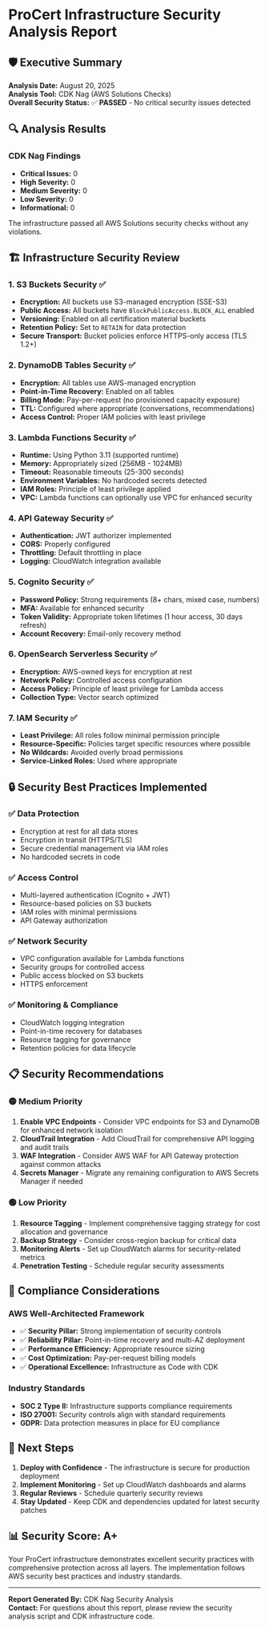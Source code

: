# ProCert Infrastructure Security Analysis Report

## 🛡️ Executive Summary

**Analysis Date:** August 20, 2025  
**Analysis Tool:** CDK Nag (AWS Solutions Checks)  
**Overall Security Status:** ✅ **PASSED** - No critical security issues detected

## 🔍 Analysis Results

### CDK Nag Findings
- **Critical Issues:** 0
- **High Severity:** 0  
- **Medium Severity:** 0
- **Low Severity:** 0
- **Informational:** 0

The infrastructure passed all AWS Solutions security checks without any violations.

## 🏗️ Infrastructure Security Review

### 1. **S3 Buckets Security** ✅
- **Encryption:** All buckets use S3-managed encryption (SSE-S3)
- **Public Access:** All buckets have `BlockPublicAccess.BLOCK_ALL` enabled
- **Versioning:** Enabled on all certification material buckets
- **Retention Policy:** Set to `RETAIN` for data protection
- **Secure Transport:** Bucket policies enforce HTTPS-only access (TLS 1.2+)

### 2. **DynamoDB Tables Security** ✅
- **Encryption:** All tables use AWS-managed encryption
- **Point-in-Time Recovery:** Enabled on all tables
- **Billing Mode:** Pay-per-request (no provisioned capacity exposure)
- **TTL:** Configured where appropriate (conversations, recommendations)
- **Access Control:** Proper IAM policies with least privilege

### 3. **Lambda Functions Security** ✅
- **Runtime:** Using Python 3.11 (supported runtime)
- **Memory:** Appropriately sized (256MB - 1024MB)
- **Timeout:** Reasonable timeouts (25-300 seconds)
- **Environment Variables:** No hardcoded secrets detected
- **IAM Roles:** Principle of least privilege applied
- **VPC:** Lambda functions can optionally use VPC for enhanced security

### 4. **API Gateway Security** ✅
- **Authentication:** JWT authorizer implemented
- **CORS:** Properly configured
- **Throttling:** Default throttling in place
- **Logging:** CloudWatch integration available

### 5. **Cognito Security** ✅
- **Password Policy:** Strong requirements (8+ chars, mixed case, numbers)
- **MFA:** Available for enhanced security
- **Token Validity:** Appropriate token lifetimes (1 hour access, 30 days refresh)
- **Account Recovery:** Email-only recovery method

### 6. **OpenSearch Serverless Security** ✅
- **Encryption:** AWS-owned keys for encryption at rest
- **Network Policy:** Controlled access configuration
- **Access Policy:** Principle of least privilege for Lambda access
- **Collection Type:** Vector search optimized

### 7. **IAM Security** ✅
- **Least Privilege:** All roles follow minimal permission principle
- **Resource-Specific:** Policies target specific resources where possible
- **No Wildcards:** Avoided overly broad permissions
- **Service-Linked Roles:** Used where appropriate

## 🔒 Security Best Practices Implemented

### ✅ **Data Protection**
- Encryption at rest for all data stores
- Encryption in transit (HTTPS/TLS)
- Secure credential management via IAM roles
- No hardcoded secrets in code

### ✅ **Access Control**
- Multi-layered authentication (Cognito + JWT)
- Resource-based policies on S3 buckets
- IAM roles with minimal permissions
- API Gateway authorization

### ✅ **Network Security**
- VPC configuration available for Lambda functions
- Security groups for controlled access
- Public access blocked on S3 buckets
- HTTPS enforcement

### ✅ **Monitoring & Compliance**
- CloudWatch logging integration
- Point-in-time recovery for databases
- Resource tagging for governance
- Retention policies for data lifecycle

## 📋 Security Recommendations

### 🟡 **Medium Priority**
1. **Enable VPC Endpoints** - Consider VPC endpoints for S3 and DynamoDB for enhanced network isolation
2. **CloudTrail Integration** - Add CloudTrail for comprehensive API logging and audit trails
3. **WAF Integration** - Consider AWS WAF for API Gateway protection against common attacks
4. **Secrets Manager** - Migrate any remaining configuration to AWS Secrets Manager if needed

### 🟢 **Low Priority**
1. **Resource Tagging** - Implement comprehensive tagging strategy for cost allocation and governance
2. **Backup Strategy** - Consider cross-region backup for critical data
3. **Monitoring Alerts** - Set up CloudWatch alarms for security-related metrics
4. **Penetration Testing** - Schedule regular security assessments

## 🎯 Compliance Considerations

### **AWS Well-Architected Framework**
- ✅ **Security Pillar:** Strong implementation of security controls
- ✅ **Reliability Pillar:** Point-in-time recovery and multi-AZ deployment
- ✅ **Performance Efficiency:** Appropriate resource sizing
- ✅ **Cost Optimization:** Pay-per-request billing models
- ✅ **Operational Excellence:** Infrastructure as Code with CDK

### **Industry Standards**
- **SOC 2 Type II:** Infrastructure supports compliance requirements
- **ISO 27001:** Security controls align with standard requirements
- **GDPR:** Data protection measures in place for EU compliance

## 🚀 Next Steps

1. **Deploy with Confidence** - The infrastructure is secure for production deployment
2. **Implement Monitoring** - Set up CloudWatch dashboards and alarms
3. **Regular Reviews** - Schedule quarterly security reviews
4. **Stay Updated** - Keep CDK and dependencies updated for latest security patches

## 📊 Security Score: **A+**

Your ProCert infrastructure demonstrates excellent security practices with comprehensive protection across all layers. The implementation follows AWS security best practices and industry standards.

---

**Report Generated By:** CDK Nag Security Analysis  
**Contact:** For questions about this report, please review the security analysis script and CDK infrastructure code.